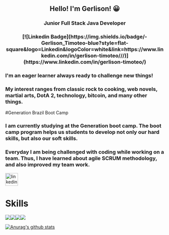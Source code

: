 <center>
  <h2> Hello! I'm Gerlison! 😀 </h2>
  <h3> Junior Full Stack Java Developer </h3>
  <h3>  [![Linkedin Badge](https://img.shields.io/badge/-Gerlison_Timoteo-blue?style=flat-square&logo=Linkedin&logoColor=white&link=https://www.linkedin.com/in/gerlison-timoteo///)](https://www.linkedin.com/in/gerlison-timoteo/)</h3>
  </center>
  
  
  ### I'm an eager learner always ready to challenge new things!
  ### My interest ranges from classic rock to cooking, web novels, martial arts, DotA 2, technology, bitcoin, and many other things.
  
  #Generation Brazil Boot Camp
  ### I am currently studying at the Generation boot camp. The boot camp program helps us students to develop not only our hard skills, but also our soft skills.
  ### Everyday I am being challenged with coding while working on a team. Thus, I have learned about agile SCRUM methodology, and also improved my team work.

[<img src='https://cdn.jsdelivr.net/npm/simple-icons@3.0.1/icons/linkedin.svg' alt='linkedin' height='40'>](https://www.linkedin.com/in/https://www.linkedin.com/in/gerlison-timoteo//)  

# Skills
<img src="https://img.shields.io/badge/java-%23ED8B00.svg?&style=for-the-badge&logo=java&logoColor=white" /><img src="https://img.shields.io/badge/spring%20-%236DB33F.svg?&style=for-the-badge&logo=spring&logoColor=white" /><img src="https://img.shields.io/badge/mysql-%2300f.svg?&style=for-the-badge&logo=mysql&logoColor=white"/><img src="https://img.shields.io/badge/angular%20-%23DD0031.svg?&style=for-the-badge&logo=angular&logoColor=white"/>

[![Anurag's github stats](https://github-readme-stats.vercel.app/api?username=gerlisontimoteo)](https://github.com/anuraghazra/github-readme-stats)







